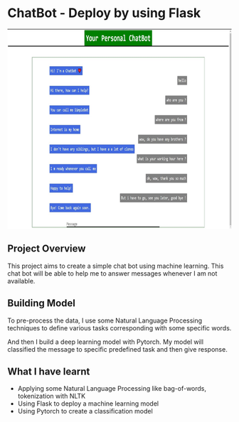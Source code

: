 # ChatBot - Deploy by using Flask


<img style="-webkit-user-select: none;margin: auto;cursor: zoom-in;" src="https://github.com/leminhviett/Chatbot/blob/master/data/SharedScreenshot.jpg" width="1000" height="450">


## Project Overview
This project aims to create a simple chat bot using machine learning. This chat bot will be able to help me to answer messages whenever I am not available.

##  Building Model
To pre-process the data, I use some Natural Language Processing techniques to define various tasks corresponding with some specific words.

And then I build a deep learning model with Pytorch. My model will classified the message to specific predefined task and then give response. 

## What I have learnt
- Applying some Natural Language Processing like bag-of-words, tokenization with NLTK
- Using Flask to deploy a machine learning model
- Using Pytorch to create a classification model

